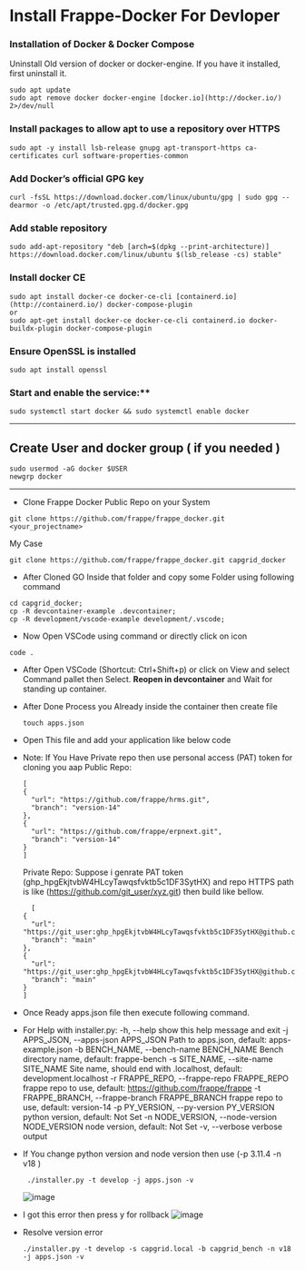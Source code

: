 # Install Frappe-Docker For Devloper

### Installation of Docker & Docker Compose

Uninstall Old version of docker or docker-engine. If you have it installed, first uninstall it.

```
sudo apt update
sudo apt remove docker docker-engine [docker.io](http://docker.io/) 2>/dev/null
```

### Install packages to allow apt to use a repository over HTTPS

```
sudo apt -y install lsb-release gnupg apt-transport-https ca-certificates curl software-properties-common
```

### Add Docker’s official GPG key

```
curl -fsSL https://download.docker.com/linux/ubuntu/gpg | sudo gpg --dearmor -o /etc/apt/trusted.gpg.d/docker.gpg
```

### Add stable repository
```
sudo add-apt-repository "deb [arch=$(dpkg --print-architecture)] https://download.docker.com/linux/ubuntu $(lsb_release -cs) stable"
```
### Install docker CE

```
sudo apt install docker-ce docker-ce-cli [containerd.io](http://containerd.io/) docker-compose-plugin
or
sudo apt-get install docker-ce docker-ce-cli containerd.io docker-buildx-plugin docker-compose-plugin
```
### Ensure OpenSSL is installed
```
sudo apt install openssl
```
### Start and enable the service:** 
```
sudo systemctl start docker && sudo systemctl enable docker
```
____
## Create User and docker group ( if you needed )

```
sudo usermod -aG docker $USER
newgrp docker
```
___
* Clone Frappe Docker Public Repo on your System
```
git clone https://github.com/frappe/frappe_docker.git <your_projectname>
```
My Case
```
git clone https://github.com/frappe/frappe_docker.git capgrid_docker
```
* After Cloned GO Inside that folder and copy some Folder using following command
```
cd capgrid_docker;
cp -R devcontainer-example .devcontainer;
cp -R development/vscode-example development/.vscode;
```
* Now Open VSCode using command or directly click on icon
```
code .
```
* After Open VSCode (Shortcut: Ctrl+Shift+p) or click on View and select Command pallet then Select. **Reopen in devcontainer** and Wait for standing up container.
* After Done Process you Already inside the container then create file
  ```
  touch apps.json
  ```
* Open This file and add your application like below code
* Note: If You Have Private repo then use personal access (PAT) token for cloning you aap
  Public Repo:
  ```
  [
  {
    "url": "https://github.com/frappe/hrms.git",
    "branch": "version-14"
  },
  {
    "url": "https://github.com/frappe/erpnext.git",
    "branch": "version-14"
  }
  ]
  ```
  Private Repo:
  Suppose i genrate PAT token (ghp_hpgEkjtvbW4HLcyTawqsfvktb5c1DF3SytHX) and repo HTTPS path is like (https://github.com/git_user/xyz.git) then build like bellow.

  ```
    [
  {
    "url": "https://git_user:ghp_hpgEkjtvbW4HLcyTawqsfvktb5c1DF3SytHX@github.com/git_user/xyz.git",
    "branch": "main"
  },
  {
    "url": "https://git_user:ghp_hpgEkjtvbW4HLcyTawqsfvktb5c1DF3SytHX@github.com/git_user/abc.git",
    "branch": "main"
  }
  ]
  ```
* Once Ready apps.json file then execute following command.
* For Help with installer.py:
  -h, --help            show this help message and exit
  -j APPS_JSON, --apps-json APPS_JSON Path to apps.json, default: apps-example.json
  -b BENCH_NAME, --bench-name BENCH_NAME  Bench directory name, default: frappe-bench
  -s SITE_NAME, --site-name SITE_NAME Site name, should end with .localhost, default: development.localhost
  -r FRAPPE_REPO, --frappe-repo FRAPPE_REPO frappe repo to use, default: https://github.com/frappe/frappe
  -t FRAPPE_BRANCH, --frappe-branch FRAPPE_BRANCH frappe repo to use, default: version-14
  -p PY_VERSION, --py-version PY_VERSION python version, default: Not Set
  -n NODE_VERSION, --node-version NODE_VERSION node version, default: Not Set
  -v, --verbose         verbose output
* If You change python version and node version then use (-p 3.11.4 -n v18 )
  ```
   ./installer.py -t develop -j apps.json -v
  ```
  ![image](https://github.com/pra17shant/Installation/assets/99401472/d4e0af89-f078-4ed4-8de7-280ec9ec5b61)

* I got this error then press y for rollback
  ![image](https://github.com/pra17shant/Installation/assets/99401472/9cc1bc43-dd37-43d5-9e00-cba86f4445d0)

* Resolve version error
  ```
  ./installer.py -t develop -s capgrid.local -b capgrid_bench -n v18 -j apps.json -v
  ```
